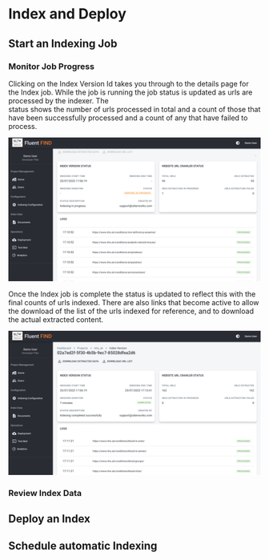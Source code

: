 # Index and Deploy

## Start an Indexing Job

### Monitor Job Progress
Clicking on the Index Version Id takes you through to the details page for the Index job. While the job is running the job status is updated as urls are processed by the indexer. The  
status shows the number of urls processed in total and a count of those that have been successfully processed and a count of any that have failed to process.

![Index Job Status](../img/index-job-progress.png)

Once the Index job is complete the status is updated to reflect this with the final counts of urls indexed. There are also links that become active to allow the download of the list of the urls indexed for reference, and to download the actual extracted content.

![Indexing Complete](../img/index-job-complete.png)

### Review Index Data

## Deploy an Index

## Schedule automatic Indexing